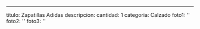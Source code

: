 ---
titulo: Zapatillas Adidas
descripcion: 
cantidad: 1
categoria: Calzado
foto1: ''
foto2: ''
foto3: ''
